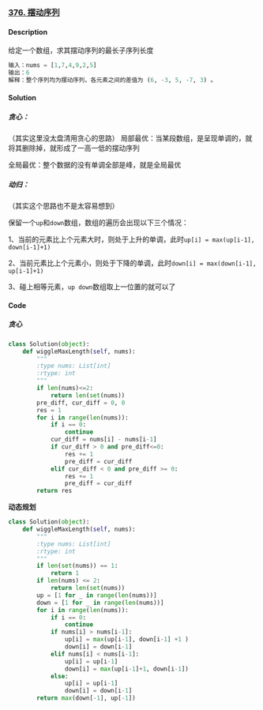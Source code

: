 ### [376. 摆动序列](https://leetcode-cn.com/problems/wiggle-subsequence/)

#### Description

给定一个数组，求其摆动序列的最长子序列长度

```python
输入：nums = [1,7,4,9,2,5]
输出：6
解释：整个序列均为摆动序列，各元素之间的差值为 (6, -3, 5, -7, 3) 。
```



#### Solution

##### 贪心：

（其实这里没太盘清用贪心的思路）
局部最优：当某段数组，是呈现单调的，就将其删除掉，就形成了一高一低的摆动序列

全局最优：整个数据的没有单调全部是峰，就是全局最优



##### 动归：

（其实这个思路也不是太容易想到）

保留一个`up`和`down`数组，数组的遍历会出现以下三个情况：

1、当前的元素比上个元素大时，则处于上升的单调，此时`up[i] = max(up[i-1], down[i-1]+1)` 

2、当前元素比上个元素小，则处于下降的单调，此时`down[i] = max(down[i-1], up[i-1]+1)`

3、碰上相等元素，`up down`数组取上一位置的就可以了

#### Code

##### 贪心

```python
class Solution(object):
    def wiggleMaxLength(self, nums):
        """
        :type nums: List[int]
        :rtype: int
        """
        if len(nums)<=2:
            return len(set(nums))
        pre_diff, cur_diff = 0, 0
        res = 1 
        for i in range(len(nums)):
            if i == 0:
                continue 
            cur_diff = nums[i] - nums[i-1]
            if cur_diff > 0 and pre_diff<=0:
                res += 1 
                pre_diff = cur_diff
            elif cur_diff < 0 and pre_diff >= 0:
                res += 1 
                pre_diff = cur_diff
        return res 
```



**动态规划**

```python
class Solution(object):
    def wiggleMaxLength(self, nums):
        """
        :type nums: List[int]
        :rtype: int
        """
        if len(set(nums)) == 1:
            return 1 
        if len(nums) <= 2:
            return len(set(nums))
        up = [1 for _ in range(len(nums))]
        down = [1 for _ in range(len(nums))]
        for i in range(len(nums)):
            if i == 0:
                continue 
            if nums[i] > nums[i-1]:
                up[i] = max(up[i-1], down[i-1] +1 )
                down[i] = down[i-1]
            elif nums[i] < nums[i-1]:
                up[i] = up[i-1]
                down[i] = max(up[i-1]+1, down[i-1])
            else:
                up[i] = up[i-1]
                down[i] = down[i-1]
        return max(down[-1], up[-1])
```


